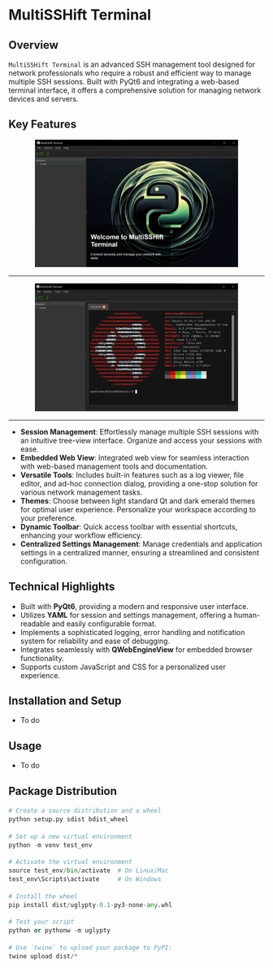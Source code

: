 
# MultiSSHift Terminal

## Overview
`MultiSSHift Terminal` is an advanced SSH management tool designed for network professionals who require a robust and efficient way to manage multiple SSH sessions. Built with PyQt6 and integrating a web-based terminal interface, it offers a comprehensive solution for managing network devices and servers.


## Key Features

<div align="center">
<img src="https://raw.githubusercontent.com/scottpeterman/MultiSShift/main/screen-shots/terminal2.png" alt="screen 2" width="400px">
<hr>
  <img src="https://raw.githubusercontent.com/scottpeterman/MultiSShift/main/screen-shots/terminal1.png" alt="screen 1" width="400px">
  <hr>
  
</div>


- **Session Management**: Effortlessly manage multiple SSH sessions with an intuitive tree-view interface. Organize and access your sessions with ease.
- **Embedded Web View**: Integrated web view for seamless interaction with web-based management tools and documentation.
- **Versatile Tools**: Includes built-in features such as a log viewer, file editor, and ad-hoc connection dialog, providing a one-stop solution for various network management tasks.
- **Themes**: Choose between light standard Qt and dark emerald themes for optimal user experience. Personalize your workspace according to your preference.
- **Dynamic Toolbar**: Quick access toolbar with essential shortcuts, enhancing your workflow efficiency.
- **Centralized Settings Management**: Manage credentials and application settings in a centralized manner, ensuring a streamlined and consistent configuration.

## Technical Highlights
- Built with **PyQt6**, providing a modern and responsive user interface.
- Utilizes **YAML** for session and settings management, offering a human-readable and easily configurable format.
- Implements a sophisticated logging, error handling and notification system for reliability and ease of debugging.
- Integrates seamlessly with **QWebEngineView** for embedded browser functionality.
- Supports custom JavaScript and CSS for a personalized user experience.

## Installation and Setup
* To do

## Usage
* To do

## Package Distribution

```python
# Create a source distribution and a wheel
python setup.py sdist bdist_wheel

# Set up a new virtual environment
python -m venv test_env

# Activate the virtual environment
source test_env/bin/activate  # On Linux/Mac
test_env\Scripts\activate     # On Windows

# Install the wheel
pip install dist/uglypty-0.1-py3-none-any.whl

# Test your script
python or pythonw -m uglypty

# Use `twine` to upload your package to PyPI: 
twine upload dist/* 